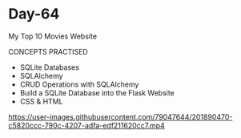 # Day-64

My Top 10 Movies Website

CONCEPTS PRACTISED
- SQLite Databases
- SQLAlchemy
- CRUD Operations with SQLAlchemy
- Build a SQLite Database into the Flask Website
- CSS & HTML


https://user-images.githubusercontent.com/79047644/201890470-c5820ccc-790c-4207-adfa-edf211620cc7.mp4

